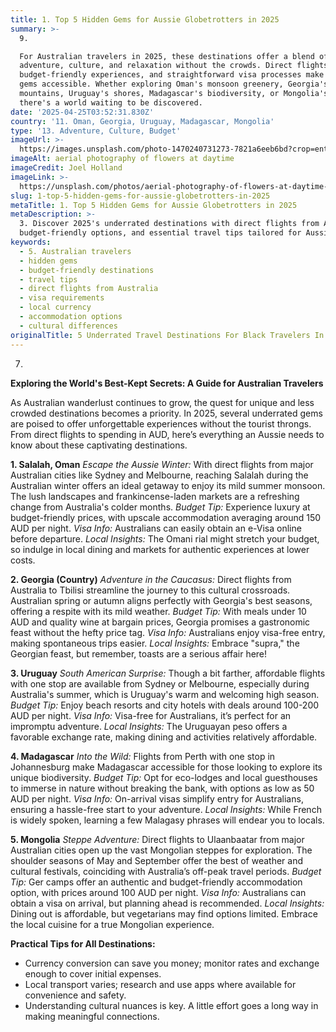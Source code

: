 ```yaml
---
title: 1. Top 5 Hidden Gems for Aussie Globetrotters in 2025
summary: >-
  9. 

  For Australian travelers in 2025, these destinations offer a blend of
  adventure, culture, and relaxation without the crowds. Direct flights,
  budget-friendly experiences, and straightforward visa processes make these
  gems accessible. Whether exploring Oman's monsoon greenery, Georgia's
  mountains, Uruguay's shores, Madagascar's biodiversity, or Mongolia's steppes,
  there's a world waiting to be discovered.
date: '2025-04-25T03:52:31.830Z'
country: '11. Oman, Georgia, Uruguay, Madagascar, Mongolia'
type: '13. Adventure, Culture, Budget'
imageUrl: >-
  https://images.unsplash.com/photo-1470240731273-7821a6eeb6bd?crop=entropy&cs=tinysrgb&fit=max&fm=jpg&ixid=M3w3Mzk5OTB8MHwxfHNlYXJjaHwxfHwxMS4lMjBPbWFuJTJDJTIwR2VvcmdpYSUyQyUyMFVydWd1YXklMkMlMjBNYWRhZ2FzY2FyJTJDJTIwTW9uZ29saWElMjAxMy4lMjBBZHZlbnR1cmUlMkMlMjBDdWx0dXJlJTJDJTIwQnVkZ2V0JTIwdHJhdmVsJTIwbGFuZHNjYXBlfGVufDB8MHx8fDE3NDU1NTMxNTF8MA&ixlib=rb-4.0.3&q=80&w=1080
imageAlt: aerial photography of flowers at daytime
imageCredit: Joel Holland
imageLink: >-
  https://unsplash.com/photos/aerial-photography-of-flowers-at-daytime-TRhGEGdw-YY
slug: 1-top-5-hidden-gems-for-aussie-globetrotters-in-2025
metaTitle: 1. Top 5 Hidden Gems for Aussie Globetrotters in 2025
metaDescription: >-
  3. Discover 2025's underrated destinations with direct flights from Australia,
  budget-friendly options, and essential travel tips tailored for Aussies.
keywords:
  - 5. Australian travelers
  - hidden gems
  - budget-friendly destinations
  - travel tips
  - direct flights from Australia
  - visa requirements
  - local currency
  - accommodation options
  - cultural differences
originalTitle: 5 Underrated Travel Destinations For Black Travelers In 2025 - Travel Noire
---
```

7. 
**Exploring the World's Best-Kept Secrets: A Guide for Australian Travelers**

As Australian wanderlust continues to grow, the quest for unique and less crowded destinations becomes a priority. In 2025, several underrated gems are poised to offer unforgettable experiences without the tourist throngs. From direct flights to spending in AUD, here’s everything an Aussie needs to know about these captivating destinations.

**1. Salalah, Oman**
*Escape the Aussie Winter:* With direct flights from major Australian cities like Sydney and Melbourne, reaching Salalah during the Australian winter offers an ideal getaway to enjoy its mild summer monsoon. The lush landscapes and frankincense-laden markets are a refreshing change from Australia's colder months.
*Budget Tip:* Experience luxury at budget-friendly prices, with upscale accommodation averaging around 150 AUD per night.
*Visa Info:* Australians can easily obtain an e-Visa online before departure.
*Local Insights:* The Omani rial might stretch your budget, so indulge in local dining and markets for authentic experiences at lower costs.

**2. Georgia (Country)**
*Adventure in the Caucasus:* Direct flights from Australia to Tbilisi streamline the journey to this cultural crossroads. Australian spring or autumn aligns perfectly with Georgia's best seasons, offering a respite with its mild weather.
*Budget Tip:* With meals under 10 AUD and quality wine at bargain prices, Georgia promises a gastronomic feast without the hefty price tag.
*Visa Info:* Australians enjoy visa-free entry, making spontaneous trips easier.
*Local Insights:* Embrace "supra," the Georgian feast, but remember, toasts are a serious affair here!

**3. Uruguay**
*South American Surprise:* Though a bit farther, affordable flights with one stop are available from Sydney or Melbourne, especially during Australia's summer, which is Uruguay's warm and welcoming high season.
*Budget Tip:* Enjoy beach resorts and city hotels with deals around 100-200 AUD per night.
*Visa Info:* Visa-free for Australians, it’s perfect for an impromptu adventure.
*Local Insights:* The Uruguayan peso offers a favorable exchange rate, making dining and activities relatively affordable.

**4. Madagascar**
*Into the Wild:* Flights from Perth with one stop in Johannesburg make Madagascar accessible for those looking to explore its unique biodiversity.
*Budget Tip:* Opt for eco-lodges and local guesthouses to immerse in nature without breaking the bank, with options as low as 50 AUD per night.
*Visa Info:* On-arrival visas simplify entry for Australians, ensuring a hassle-free start to your adventure.
*Local Insights:* While French is widely spoken, learning a few Malagasy phrases will endear you to locals.

**5. Mongolia**
*Steppe Adventure:* Direct flights to Ulaanbaatar from major Australian cities open up the vast Mongolian steppes for exploration. The shoulder seasons of May and September offer the best of weather and cultural festivals, coinciding with Australia’s off-peak travel periods.
*Budget Tip:* Ger camps offer an authentic and budget-friendly accommodation option, with prices around 100 AUD per night.
*Visa Info:* Australians can obtain a visa on arrival, but planning ahead is recommended.
*Local Insights:* Dining out is affordable, but vegetarians may find options limited. Embrace the local cuisine for a true Mongolian experience.

**Practical Tips for All Destinations:**
- Currency conversion can save you money; monitor rates and exchange enough to cover initial expenses.
- Local transport varies; research and use apps where available for convenience and safety.
- Understanding cultural nuances is key. A little effort goes a long way in making meaningful connections.
